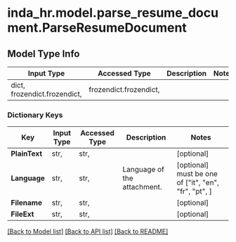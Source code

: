 # inda_hr.model.parse_resume_document.ParseResumeDocument

## Model Type Info
Input Type | Accessed Type | Description | Notes
------------ | ------------- | ------------- | -------------
dict, frozendict.frozendict,  | frozendict.frozendict,  |  | 

### Dictionary Keys
Key | Input Type | Accessed Type | Description | Notes
------------ | ------------- | ------------- | ------------- | -------------
**PlainText** | str,  | str,  |  | [optional] 
**Language** | str,  | str,  | Language of the attachment. | [optional] must be one of ["it", "en", "fr", "pt", ] 
**Filename** | str,  | str,  |  | [optional] 
**FileExt** | str,  | str,  |  | [optional] 

[[Back to Model list]](../../README.md#documentation-for-models) [[Back to API list]](../../README.md#documentation-for-api-endpoints) [[Back to README]](../../README.md)


